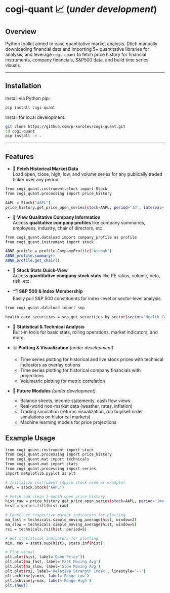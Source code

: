 # cogi-quant 📈 (_under development_)

## **Overview**

Python toolkit aimed to ease quantitative market analysis. Ditch manually downloading financial data and importing 5+ quantitative libraries for analysis, and leverage `cogi-quant` to fetch price history for financial instruments, company financials, S&P500 data, and build time series visuals.

---

## **Installation**

Install via Python pip:
```bash
pip install cogi-quant
```
Install for local development:
```bash
git clone https://github.com/p-korolev/cogi-quant.git
cd cogi-quant
pip install -e .
```
---

## **Features**

- 🔎 **Fetch Historical Market Data**  
  Load open, close, high, low, and volume series for any publically traded ticker over any period.
```bash
from cogi_quant.instrument.stock import Stock
from cogi_quant.processing import price_history

AAPL = Stock("AAPL")
price_history.get_price_open_series(stock=AAPL, period='1d', interval='1h')
```

- 🧠 **View Qualitative Company Information**  
  Access **qualitative company profiles** like company summaries, employees, industry, chair of directors, etc.
```bash
from cogi_quant.dataload import company_profile as profile
from cogi_quant.instrument import stock

ABNB_profile = profile.CompanyProfile("Airbnb")
ABNB_profile.summary()
ABNB_profile.get_chair()
```
  
- 🧠 **Stock Stats Quick-View**  
  Access **quantitative company stock stats** like PE ratios, volume, beta, risk, etc.

- 🗂️ **S&P 500 & Index Membership**  
  Easily pull S&P 500 constituents for index-level or sector-level analysis.
```bash
from cogi_quant.dataload import snp

health_care_securities = snp.get_securities_by_sector(sector="Health Care")
```

- 🧮 **Statistical & Technical Analysis**  
  Built-in tools for basic stats, rolling operations, market indicators, and more.

- 📊 **Plotting & Visualization** *(under development)*  
  - Time series plotting for historical and live stock prices with technical indicators as overlay options
  - Time series plotting for historical company financials with projections
  - Volumetric plotting for metric correlation

- 🔮 **Future Modules** *(under development)*  
  - Balance sheets, income statements, cash flow views  
  - Real-world non-market data (weather, rates, inflation)  
  - Trading simulation (returns visualization, run buy/sell order simulations on historical markets)
  - Machine learning models for price projections

## **Example Usage**

```bash
from cogi_quant.instrument import stock
from cogi_quant.processing import price_history
from cogi_quant.mat import technicals
from cogi_quant.mat import stats
from cogi_quant.processing import series
import matplotlib.pyplot as plt

# Initialize instrument (Apple stock used as example)
AAPL = stock.Stock("AAPL")

# Fetch and clean 1-month open price history
hist_raw = price_history.get_price_open_series(stock=AAPL, period='1mo')
hist = series.fill(hist_raw)

# Construct respective market indicators for plotting
ma_fast = technicals.simple_moving_average(hist, window=2)
ma_slow = technicals.simple_moving_average(hist, window=5)
rsi = technicals.rsi(hist, period=5)

# Get statistical indicators for plotting
min, max = stats.sup(hist), stats.inf(hist)

# Plot visual
plt.plot(hist, label='Open Price'))
plt.plot(ma_fast, label='Fast Moving Avg')
plt.plot(ma_slow, label='Slow Moving Avg')
plt.plot(rsi, label='Relative Strength Index', linestyle='--')
plt.axhline(y=min, label='Range-Low')
plt.axhline(y=max, label='Range-High')
plt.show()
```





